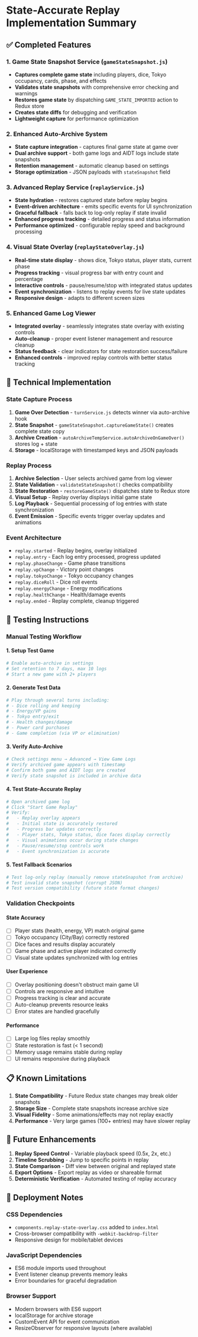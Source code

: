 # State-Accurate Replay Implementation Summary

## ✅ Completed Features

### 1. Game State Snapshot Service (`gameStateSnapshot.js`)
- **Captures complete game state** including players, dice, Tokyo occupancy, cards, phase, and effects
- **Validates state snapshots** with comprehensive error checking and warnings
- **Restores game state** by dispatching `GAME_STATE_IMPORTED` action to Redux store
- **Creates state diffs** for debugging and verification
- **Lightweight capture** for performance optimization

### 2. Enhanced Auto-Archive System
- **State capture integration** - captures final game state at game over
- **Dual archive support** - both game logs and AIDT logs include state snapshots
- **Retention management** - automatic cleanup based on settings
- **Storage optimization** - JSON payloads with `stateSnapshot` field

### 3. Advanced Replay Service (`replayService.js`)
- **State hydration** - restores captured state before replay begins
- **Event-driven architecture** - emits specific events for UI synchronization
- **Graceful fallback** - falls back to log-only replay if state invalid
- **Enhanced progress tracking** - detailed progress and status information
- **Performance optimized** - configurable replay speed and background processing

### 4. Visual State Overlay (`replayStateOverlay.js`)
- **Real-time state display** - shows dice, Tokyo status, player stats, current phase
- **Progress tracking** - visual progress bar with entry count and percentage
- **Interactive controls** - pause/resume/stop with integrated status updates
- **Event synchronization** - listens to replay events for live state updates
- **Responsive design** - adapts to different screen sizes

### 5. Enhanced Game Log Viewer
- **Integrated overlay** - seamlessly integrates state overlay with existing controls
- **Auto-cleanup** - proper event listener management and resource cleanup
- **Status feedback** - clear indicators for state restoration success/failure
- **Enhanced controls** - improved replay controls with better status tracking

## 🔧 Technical Implementation

### State Capture Process
1. **Game Over Detection** - `turnService.js` detects winner via auto-archive hook
2. **State Snapshot** - `gameStateSnapshot.captureGameState()` creates complete state copy
3. **Archive Creation** - `autoArchiveTempService.autoArchiveOnGameOver()` stores log + state
4. **Storage** - localStorage with timestamped keys and JSON payloads

### Replay Process
1. **Archive Selection** - User selects archived game from log viewer
2. **State Validation** - `validateStateSnapshot()` checks compatibility
3. **State Restoration** - `restoreGameState()` dispatches state to Redux store
4. **Visual Setup** - Replay overlay displays initial game state
5. **Log Playback** - Sequential processing of log entries with state synchronization
6. **Event Emission** - Specific events trigger overlay updates and animations

### Event Architecture
- `replay.started` - Replay begins, overlay initialized
- `replay.entry` - Each log entry processed, progress updated
- `replay.phaseChange` - Game phase transitions
- `replay.vpChange` - Victory point changes
- `replay.tokyoChange` - Tokyo occupancy changes
- `replay.diceRoll` - Dice roll events
- `replay.energyChange` - Energy modifications
- `replay.healthChange` - Health/damage events
- `replay.ended` - Replay complete, cleanup triggered

## 🧪 Testing Instructions

### Manual Testing Workflow

#### 1. Setup Test Game
```bash
# Enable auto-archive in settings
# Set retention to 7 days, max 10 logs
# Start a new game with 2+ players
```

#### 2. Generate Test Data
```bash
# Play through several turns including:
# - Dice rolling and keeping
# - Energy/VP gains
# - Tokyo entry/exit
# - Health changes/damage
# - Power card purchases
# - Game completion (via VP or elimination)
```

#### 3. Verify Auto-Archive
```bash
# Check settings menu → Advanced → View Game Logs
# Verify archived game appears with timestamp
# Confirm both game and AIDT logs are created
# Verify state snapshot is included in archive data
```

#### 4. Test State-Accurate Replay
```bash
# Open archived game log
# Click "Start Game Replay"
# Verify:
#   - Replay overlay appears
#   - Initial state is accurately restored
#   - Progress bar updates correctly
#   - Player stats, Tokyo status, dice faces display correctly
#   - Visual animations occur during state changes
#   - Pause/resume/stop controls work
#   - Event synchronization is accurate
```

#### 5. Test Fallback Scenarios
```bash
# Test log-only replay (manually remove stateSnapshot from archive)
# Test invalid state snapshot (corrupt JSON)
# Test version compatibility (future state format changes)
```

### Validation Checkpoints

#### State Accuracy
- [ ] Player stats (health, energy, VP) match original game
- [ ] Tokyo occupancy (City/Bay) correctly restored
- [ ] Dice faces and results display accurately
- [ ] Game phase and active player indicated correctly
- [ ] Visual state updates synchronized with log entries

#### User Experience
- [ ] Overlay positioning doesn't obstruct main game UI
- [ ] Controls are responsive and intuitive
- [ ] Progress tracking is clear and accurate
- [ ] Auto-cleanup prevents resource leaks
- [ ] Error states are handled gracefully

#### Performance
- [ ] Large log files replay smoothly
- [ ] State restoration is fast (< 1 second)
- [ ] Memory usage remains stable during replay
- [ ] UI remains responsive during playback

## 📋 Known Limitations

1. **State Compatibility** - Future Redux state changes may break older snapshots
2. **Storage Size** - Complete state snapshots increase archive size
3. **Visual Fidelity** - Some animations/effects may not replay exactly
4. **Performance** - Very large games (100+ entries) may have slower replay

## 🔄 Future Enhancements

1. **Replay Speed Control** - Variable playback speed (0.5x, 2x, etc.)
2. **Timeline Scrubbing** - Jump to specific points in replay
3. **State Comparison** - Diff view between original and replayed state
4. **Export Options** - Export replay as video or shareable format
5. **Deterministic Verification** - Automated testing of replay accuracy

## 🚀 Deployment Notes

### CSS Dependencies
- `components.replay-state-overlay.css` added to `index.html`
- Cross-browser compatibility with `-webkit-backdrop-filter`
- Responsive design for mobile/tablet devices

### JavaScript Dependencies
- ES6 module imports used throughout
- Event listener cleanup prevents memory leaks
- Error boundaries for graceful degradation

### Browser Support
- Modern browsers with ES6 support
- localStorage for archive storage
- CustomEvent API for event communication
- ResizeObserver for responsive layouts (where available)